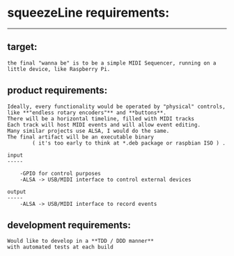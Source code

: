 

# squeezeLine requirements:
---------------------------


target:
--------

    the final "wanna be" is to be a simple MIDI Sequencer, running on a little device, like Raspberry Pi.


product requirements:
---------------------

    Ideally, every functionality would be operated by "physical" controls, like **"endless rotary encoders"** and **buttons**.
    There will be a horizontal timeline, filled with MIDI tracks
    Each track will host MIDI events and will allow event editing.
    Many similar projects use ALSA, I would do the same.
    The final artifact will be an executable binary
            ( it's too early to think at *.deb package or raspbian ISO ) .

    input
    -----

        -GPIO for control purposes
        -ALSA -> USB/MIDI interface to control external devices
        
    output
    -----
        -ALSA -> USB/MIDI interface to record events



development requirements:
-------------------------

    Would like to develop in a **TDD / DDD manner**
    with automated tests at each build

